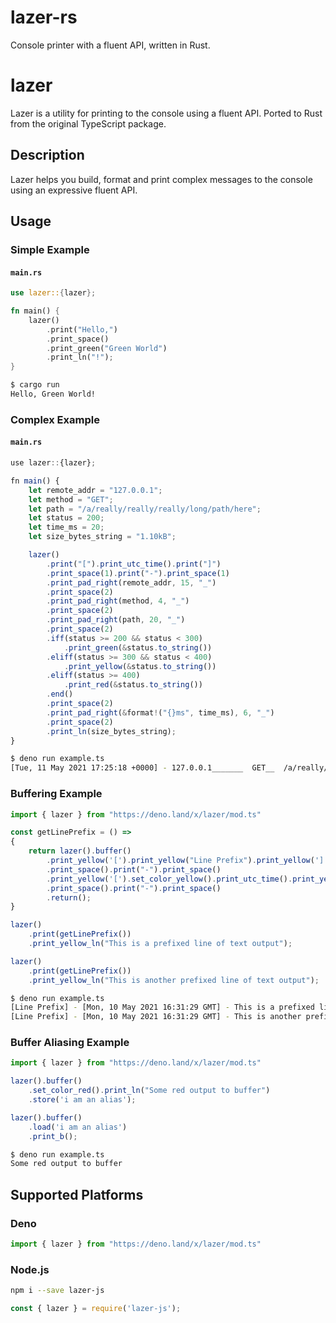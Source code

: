 # lazer-rs

Console printer with a fluent API, written in Rust.

# lazer

Lazer is a utility for printing to the console using a fluent API. Ported to Rust from the original TypeScript package.

## Description
Lazer helps you build, format and print complex messages to the console using an expressive fluent API.

## Usage

### Simple Example

#### **`main.rs`**
```rust
use lazer::{lazer};

fn main() {
    lazer()
        .print("Hello,")
        .print_space()
        .print_green("Green World")
        .print_ln("!");
}
```

```bash
$ cargo run
Hello, Green World!

```

### Complex Example

#### **`main.rs`**
```typescript
use lazer::{lazer};

fn main() {
    let remote_addr = "127.0.0.1";
    let method = "GET";
    let path = "/a/really/really/really/long/path/here";
    let status = 200;
    let time_ms = 20;
    let size_bytes_string = "1.10kB";

    lazer()
        .print("[").print_utc_time().print("]")
        .print_space(1).print("-").print_space(1)
        .print_pad_right(remote_addr, 15, "_")
        .print_space(2)
        .print_pad_right(method, 4, "_")
        .print_space(2)
        .print_pad_right(path, 20, "_")
        .print_space(2)
        .iff(status >= 200 && status < 300)
            .print_green(&status.to_string())
        .eliff(status >= 300 && status < 400)
            .print_yellow(&status.to_string())
        .eliff(status >= 400)
            .print_red(&status.to_string())
        .end()
        .print_space(2)
        .print_pad_right(&format!("{}ms", time_ms), 6, "_")
        .print_space(2)
        .print_ln(size_bytes_string);
}
```

```bash
$ deno run example.ts
[Tue, 11 May 2021 17:25:18 +0000] - 127.0.0.1_______  GET__  /a/really/really/r+18  200  20ms___  1.10kB

```

### Buffering Example

```typescript
import { lazer } from "https://deno.land/x/lazer/mod.ts"

const getLinePrefix = () => 
{
    return lazer().buffer()
        .print_yellow('[').print_yellow("Line Prefix").print_yellow(']')
        .print_space().print("-").print_space()
        .print_yellow('[').set_color_yellow().print_utc_time().print_yellow(']')
        .print_space().print("-").print_space()
        .return();
}

lazer()
    .print(getLinePrefix())
    .print_yellow_ln("This is a prefixed line of text output");

lazer()
    .print(getLinePrefix())
    .print_yellow_ln("This is another prefixed line of text output");
```

```bash
$ deno run example.ts
[Line Prefix] - [Mon, 10 May 2021 16:31:29 GMT] - This is a prefixed line of text output
[Line Prefix] - [Mon, 10 May 2021 16:31:29 GMT] - This is another prefixed line of text output

```

### Buffer Aliasing Example

```typescript
import { lazer } from "https://deno.land/x/lazer/mod.ts"

lazer().buffer()
    .set_color_red().print_ln("Some red output to buffer")
    .store('i am an alias');

lazer().buffer()
    .load('i am an alias')
    .print_b();
```

```bash
$ deno run example.ts
Some red output to buffer

```

## Supported Platforms

### Deno
```typescript
import { lazer } from "https://deno.land/x/lazer/mod.ts"
```

### Node.js
```bash
npm i --save lazer-js
```
```javascript
const { lazer } = require('lazer-js');
```